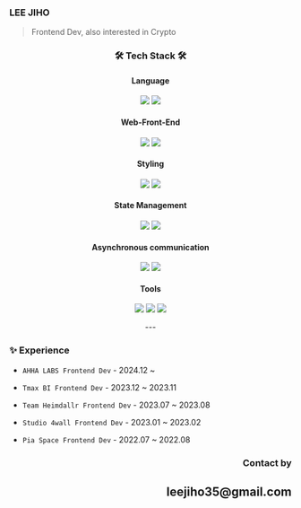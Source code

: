### LEE JIHO

> Frontend Dev, also interested in Crypto

<div align="center">
  <h3> 🛠️ Tech Stack 🛠️ </h3>
</div>

<div align="center">

<div align="center">
<h4>Language</h4>
<p>
<img src="https://img.shields.io/badge/JavaScript-F7DF1E?style=flat-square&logo=javascript&logoColor=black"/> 
<img src="https://img.shields.io/badge/TypeScript-3178C6?style=flat-square&logo=TypeScript&logoColor=black"/>  
</p>

</div>

<div align="center">

<h4>Web-Front-End</h4>
<p>
<img src="https://img.shields.io/badge/React-61DAFB?style=flat-square&logo=React&logoColor=black"/>
<img src="https://img.shields.io/badge/Next.js-black?style=flat-square&logo=next.js&logoColor=white"/>
</p>
</div>

<div align="center">

<h4>Styling</h4>
<p>
<img src="https://img.shields.io/badge/Styled Components-DB7093?style=flat-square&logo=styled-components&logoColor=white">
<img src="https://img.shields.io/badge/Tailwind Css-06B6D4?style=flat-square&logo=Tailwind Css&logoColor=white"/>
</p>
</div>
<div align="center">

<h4>State Management</h4>
<p>
<img src="https://img.shields.io/badge/Recoil-3578E5?style=flat-square&logo=Recoil&logoColor=white">
<img src="https://img.shields.io/badge/Redux-764ABC?style=flat-square&logo=redux&logoColor=white"/>
</p>
</div>
<div align="center">

<h4>Asynchronous communication</h4>
<p>
<img src="https://img.shields.io/badge/React Query-FF4154?style=flat-square&logo=ReactQuery&logoColor=white">
<img src="https://img.shields.io/badge/Redux Saga-999999?style=flat-square&logo=Redux-Saga&logoColor=white"/>
</p>
</div>
<div align="center">

<h4>Tools</h4>
<p>
<img src="https://img.shields.io/badge/Slack-4a154b?style=flat-square&logo=Slack&logoColor=white"/>
<img src="https://img.shields.io/badge/Notion-black?style=flat-square&logo=Notion&logoColor=white"/>
<img src="https://img.shields.io/badge/Figma-a259ff?style=flat-square&logo=Figma&logoColor=white"/>
</p>
</div>
---

</div>

### ✨ Experience

- `AHHA LABS Frontend Dev` - 2024.12 ~
- `Tmax BI Frontend Dev` - 2023.12 ~ 2023.11
- `Team Heimdallr Frontend Dev` - 2023.07 ~ 2023.08
- `Studio 4wall Frontend Dev` - 2023.01 ~ 2023.02
- `Pia Space Frontend Dev` - 2022.07 ~ 2022.08

  </div>

<div align="right">
  
  <h3>Contact by</h3>
  <h2>leejiho35@gmail.com</h2>
  </div>

